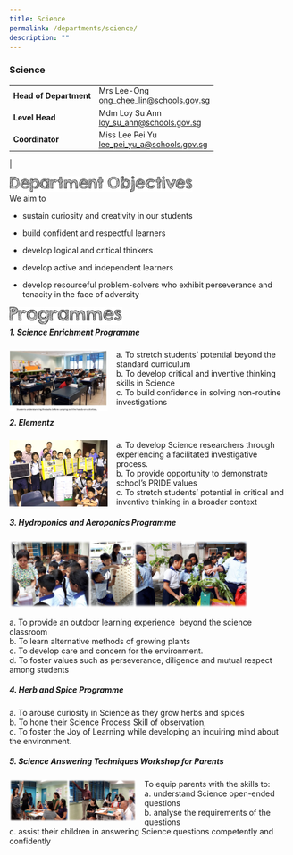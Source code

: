 ```yaml
---
title: Science
permalink: /departments/science/
description: ""
---
```

### **Science**

|  |  |
|---|---|
| **Head of Department** | Mrs Lee-Ong<br>[ong_chee_lin@schools.gov.sg](mailto:ong_chee_lin@schools.gov.sg) |
| **Level Head** | Mdm Loy Su Ann<br>[loy_su_ann@schools.gov.sg](mailto:loy_su_ann@schools.gov.sg) |
| **Coordinator** | Miss Lee Pei Yu<br>[lee_pei_yu_a@schools.gov.sg](mailto:lee_pei_yu_a@schools.gov.sg) |
|

<img align="left" style="width:65%" src="/images/department%20objectives.jpg">

<br>

We aim to  

*   sustain curiosity and creativity in our students  

*   build confident and respectful learners  

*   develop logical and critical thinkers  
      
*   develop active and independent learners  
    
*   develop resourceful problem-solvers who exhibit perseverance and tenacity in the face of adversity

<img align="left" style="width:40%" src="/images/programmes.png">

<br>

##### **1. Science Enrichment Programme**

<img src="/images/sci1.jpg" style="width:35%;margin-right:15px;" align = "left">
a. To stretch students’ potential beyond the standard curriculum<br>
b. To develop critical and inventive thinking skills in Science<br>
c. To build confidence in solving non-routine investigations

##### **2. Elementz**

<img src="/images/sci2.png" style="width:35%;margin-right:15px;" align = "left">
a. To develop Science researchers through experiencing a facilitated investigative process.<br>
b. To provide opportunity to demonstrate school’s PRIDE values<br>
c. To stretch students’ potential in critical and inventive thinking in a broader context

##### **3. Hydroponics and Aeroponics Programme**

<img src="/images/sci3.png" style="width:85%">

a. To provide an outdoor learning experience  beyond the science classroom<br>
b. To learn alternative methods of growing plants<br>
c. To develop care and concern for the environment.<br>
d. To foster values such as perseverance, diligence and mutual respect among students

##### **4. Herb and Spice Programme**
a. To arouse curiosity in Science as they grow herbs and spices<br>
b. To hone their Science Process Skill of observation,<br>
c. To foster the Joy of Learning while developing an inquiring mind about the environment.

##### **5. Science Answering Techniques Workshop for Parents**
<img src="/images/sci4.png" style="width:45%;margin-right:15px;" align = "left">
To equip parents with the skills to:<br>
a. understand Science open-ended questions<br>
b. analyse the requirements of the questions<br>
c. assist their children in answering Science questions competently and confidently